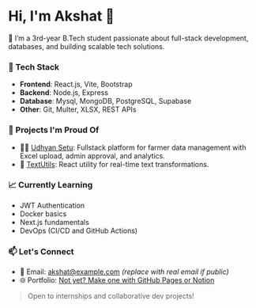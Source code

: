 # Hi, I'm Akshat 👋

🚀 I’m a 3rd-year B.Tech student passionate about full-stack development, databases, and building scalable tech solutions.

### 🔧 Tech Stack
- **Frontend**: React.js, Vite, Bootstrap
- **Backend**: Node.js, Express
- **Database**: Mysql, MongoDB, PostgreSQL, Supabase
- **Other**: Git, Multer, XLSX, REST APIs

### 💼 Projects I'm Proud Of
- 🧑‍🌾 [Udhyan Setu](https://github.com/msv-akshat/UdhyanSetu_Final): Fullstack platform for farmer data management with Excel upload, admin approval, and analytics.
- 📝 [TextUtils](https://github.com/msv-akshat/TextUtils): React utility for real-time text transformations.

### 📈 Currently Learning
- JWT Authentication
- Docker basics
- Next.js fundamentals
- DevOps (CI/CD and GitHub Actions)

### 📫 Let's Connect
- 📧 Email: akshat@example.com *(replace with real email if public)*
- 🌐 Portfolio: [Not yet? Make one with GitHub Pages or Notion]()

> Open to internships and collaborative dev projects!
